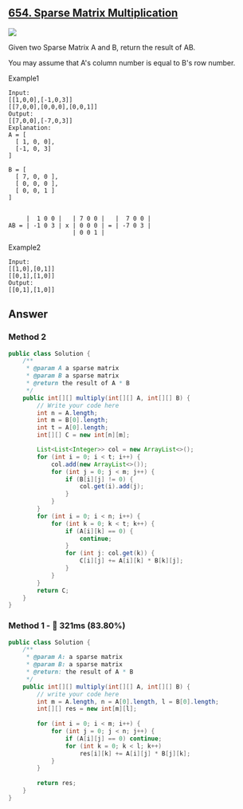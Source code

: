 ## [654. Sparse Matrix Multiplication](https://www.lintcode.com/problem/valid-word-abbreviation/description?_from=ladder&&fromId=14)

![](https://github.com/weltond/DataStructure/blob/master/medium.PNG)

Given two Sparse Matrix A and B, return the result of AB.

You may assume that A's column number is equal to B's row number.


Example1

```
Input: 
[[1,0,0],[-1,0,3]]
[[7,0,0],[0,0,0],[0,0,1]]
Output:
[[7,0,0],[-7,0,3]]
Explanation:
A = [
  [ 1, 0, 0],
  [-1, 0, 3]
]

B = [
  [ 7, 0, 0 ],
  [ 0, 0, 0 ],
  [ 0, 0, 1 ]
]


     |  1 0 0 |   | 7 0 0 |   |  7 0 0 |
AB = | -1 0 3 | x | 0 0 0 | = | -7 0 3 |
                  | 0 0 1 |
```

Example2

```
Input:
[[1,0],[0,1]]
[[0,1],[1,0]]
Output:
[[0,1],[1,0]]
```

## Answer
### Method 2 

```java
public class Solution {
    /**
     * @param A a sparse matrix
     * @param B a sparse matrix
     * @return the result of A * B
     */
    public int[][] multiply(int[][] A, int[][] B) {
        // Write your code here
        int n = A.length;
        int m = B[0].length;
        int t = A[0].length;
        int[][] C = new int[n][m];

        List<List<Integer>> col = new ArrayList<>();
        for (int i = 0; i < t; i++) {
            col.add(new ArrayList<>());
            for (int j = 0; j < m; j++) {
                if (B[i][j] != 0) {
                    col.get(i).add(j);
                }
            }
        }
        for (int i = 0; i < n; i++) {
            for (int k = 0; k < t; k++) {
                if (A[i][k] == 0) {
                    continue;
                }
                for (int j: col.get(k)) {
                    C[i][j] += A[i][k] * B[k][j];
                }
            }
        }
        return C;
    }
}
```

### Method 1 - :rabbit: 321ms (83.80%)

```java
public class Solution {
    /**
     * @param A: a sparse matrix
     * @param B: a sparse matrix
     * @return: the result of A * B
     */
    public int[][] multiply(int[][] A, int[][] B) {
        // write your code here
        int m = A.length, n = A[0].length, l = B[0].length;
        int[][] res = new int[m][l];
        
        for (int i = 0; i < m; i++) {
            for (int j = 0; j < n; j++) {
                if (A[i][j] == 0) continue;
                for (int k = 0; k < l; k++)
                    res[i][k] += A[i][j] * B[j][k];
            }
        }
        
        return res;
    }
}
```
